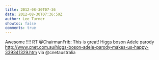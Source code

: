 ```yaml
---
title: 2012-08-30T07-36
date: 2012-08-30T07:36:50Z
author: Lee Turner
showtoc: false
comments: true
---
```


Awesome !!!! RT @ChairmanFrib: This is great!  Higgs boson Adele parody  http://www.cnet.com.au/higgs-boson-adele-parody-makes-us-happy-339341329.htm via @cnetaustralia

